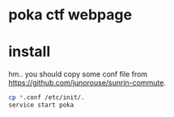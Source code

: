 # poka ctf webpage

# install

hm.. you should copy some conf file from https://github.com/junorouse/sunrin-commute.
```sh
cp *.conf /etc/init/.
service start poka
```
